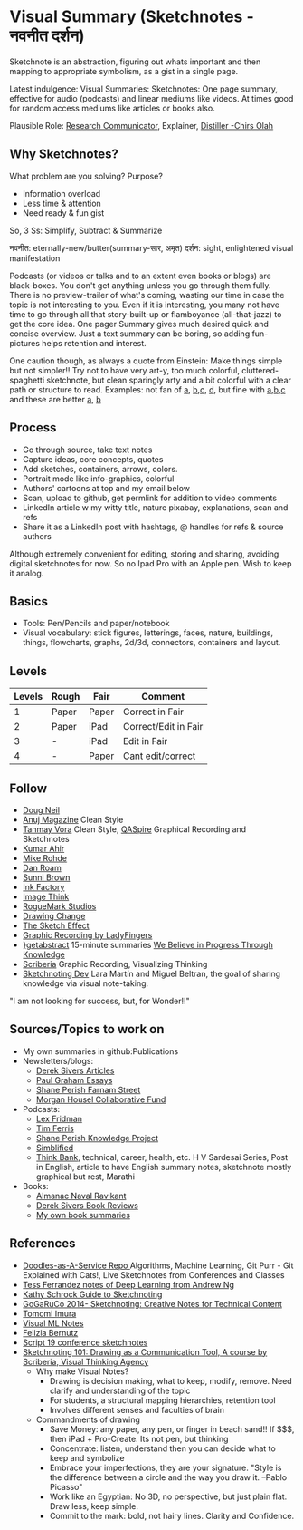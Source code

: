 # Visual Summary (Sketchnotes - नवनीत दर्शन)

Sketchnote is an abstraction, figuring out whats important and then mapping to appropriate symbolism, as a gist in a single page.

Latest indulgence: Visual Summaries: Sketchnotes: One page summary, effective for audio (podcasts) and linear mediums like videos. At times good for random access mediums like articles or books also. 

Plausible Role: [Research Communicator](https://www.researchretold.com/research-communication-opportunities/), Explainer, [Distiller -Chirs Olah](https://distill.pub/)

## Why Sketchnotes? 

What problem are you solving? Purpose?

- Information overload
- Less time & attention
- Need ready & fun gist

So, 3 Ss: Simplify, Subtract & Summarize

नवनीत: eternally-new/butter(summary-सार, अमृत)
दर्शन: sight, enlightened visual manifestation

Podcasts (or videos or talks and to an extent even books or blogs) are black-boxes. You don't get anything unless you go through them fully. There is no preview-trailer of what's coming, wasting our time in case the topic is not interesting to you. Even if it is interesting, you many not have time to go through all that story-built-up or flamboyance (all-that-jazz) to get the core idea. One pager Summary gives much desired quick and concise overview. Just a text summary can be boring, so adding fun-pictures helps retention and interest.

One caution though, as always a quote from Einstein: Make things simple but not simpler!! Try not to have very art-y, too much colorful, cluttered-spaghetti sketchnote, but clean sparingly arty and a bit colorful with a clear path or structure to read.  Examples: not fan of [a](https://www.teachthought.com/wp-content/uploads/2013/05/graphic-notes-seth-godin-stop-stealing-dreams.jpg), [b](https://www.teachthought.com/wp-content/uploads/2013/05/graphic-notes-7.jpg),[c](https://www.teachthought.com/wp-content/uploads/2013/05/graphic-notes-6.jpg), [d](https://www.flickr.com/photos/makaylalewis/48371566661/in/dateposted/), but fine with [a](https://www.teachthought.com/wp-content/uploads/2013/05/graphic-notes-9.jpg),[b](https://www.teachthought.com/wp-content/uploads/2013/05/graphic-notes-4.jpg),[c](https://www.teachthought.com/wp-content/uploads/2013/05/graphic-notes-2.jpg) and these are better [a](https://www.linkedin.com/posts/kumarahir_cisco-people-learning-activity-6936649710954766336-3iC7?utm_source=linkedin_share&utm_medium=member_desktop_web), [b](https://kumarahir.medium.com/sketchnote-designing-ar-applications-google-i-o-2019-140d75ede700)

## Process
- Go through source, take text notes
- Capture ideas, core concepts, quotes
- Add sketches, containers, arrows, colors.
- Portrait mode like info-graphics, colorful
- Authors' cartoons at top and my email below
- Scan, upload to github, get permlink for addition to video comments
- LinkedIn article w my witty title, nature pixabay, explanations, scan and refs
- Share it as a LinkedIn post with hashtags, @ handles for refs & source authors

Although extremely convenient for editing, storing and sharing, avoiding digital sketchnotes for now. So no Ipad Pro with an Apple pen. Wish to keep it analog.

## Basics
- Tools: Pen/Pencils and paper/notebook
- Visual vocabulary: stick figures, letterings, faces, nature, buildings, things, flowcharts, graphs, 2d/3d, connectors, containers and layout.

## Levels

| Levels | Rough | Fair  | Comment              |
|--------|-------|-------|----------------------|
| 1      | Paper | Paper | Correct in Fair      |
| 2      | Paper | iPad  | Correct/Edit in Fair |
| 3      | -     | iPad  | Edit in Fair         |
| 4      | -     | Paper | Cant edit/correct    |

## Follow
- [Doug Neil](https://www.verbaltovisual.com/)
- [Anuj Magazine](https://www.linkedin.com/in/anujmagazine/) Clean Style
- [Tanmay Vora](https://qaspire.com/) Clean Style, [QASpire](https://qaspire.com/sketchnotes/)  Graphical Recording and Sketchnotes
- [Kumar Ahir](https://www.kumarahir.com/sketchnotes.html)
- [Mike Rohde](http://rohdesign.com)
- [Dan Roam](https://www.danroam.com/)
- [Sunni Brown](https://www.sunnibrown.com/)
- [Ink Factory](https://inkfactorystudio.com/blog/defining-graphic-recording-visual-notes/)
- [Image Think](https://www.imagethink.net/)
- [RogueMark Studios](https://www.roguemarkstudios.com/graphicrecording)
- [Drawing Change](https://drawingchange.com/)
- [The Sketch Effect](http://www.thesketcheffect.com)
- [Graphic Recording by LadyFingers](http://www.ladyfingersco.com/graphic-recording/)
- [}getabstract](https://www.getabstract.com/en/) 15-minute summaries [We Believe in Progress Through Knowledge](https://www.youtube.com/watch?v=LE6ysJzBEuY)
- [Scriberia](https://www.scriberia.com/) Graphic Recording, Visualizing Thinking
- [Sketchnoting Dev](https://sketchnoting.dev/sketchnotes/)  Lara Martín and Miguel Beltran, the goal of sharing knowledge via visual note-taking.

"I am not looking for success, but, for Wonder!!"

## Sources/Topics to work on
- My own summaries in github:Publications
- Newsletters/blogs: 
	- [Derek Sivers Articles](https://sive.rs/blog)
	- [Paul Graham Essays](http://www.paulgraham.com/articles.html)
	- [Shane Perish Farnam Street](https://fs.blog/best-articles/)
	- [Morgan Housel Collaborative Fund](https://www.collaborativefund.com/blog/)
- Podcasts: 
	- [Lex Fridman](https://www.youtube.com/c/lexfridman/videos)
	- [Tim Ferris](https://www.youtube.com/c/timferriss)
	- [Shane Perish Knowledge Project](https://fs.blog/knowledge-project-podcast/)
	- [Simblified](https://podcasts.google.com/feed/aHR0cHM6Ly9zdGF0aWMuYWRvcmlsYWJzLmNvbS9mZWVkL3NpbWJsaWZpZWQueG1s)
	- [Think Bank](https://www.youtube.com/c/ThinkBankLive), technical, career, health, etc. H V Sardesai Series, Post in English, article to have English summary notes, sketchnote mostly graphical but rest, Marathi
- Books: 
	- [Almanac Naval Ravikant](https://www.navalmanack.com/)
	- [Derek Sivers Book Reviews](https://sive.rs/book)
	- [My own book summaries](https://github.com/yogeshhk/Publications)

## References
- [Doodles-as-A-Service Repo ](https://github.com/girliemac/a-picture-is-worth-a-1000-words) Algorithms, Machine Learning, Git Purr - Git Explained with Cats!, Live Sketchnotes from Conferences and Classes
- [Tess Ferrandez notes of Deep Learning from Andrew Ng](https://sketchnotearmy.com/blog/2019/3/12/tess-ferrandez-sketchnoting-deep-learning)
- [Kathy Schrock Guide to Sketchnoting](https://www.schrockguide.net/sketchnoting.html)
- [GoGaRuCo 2014- Sketchnoting: Creative Notes for Technical Content](https://www.youtube.com/watch?v=dE2pqeI3LOI)
- [Tomomi Imura](https://girliemac.com/blog/2021/07/12/microsoft-beginners-sketchnotes/)
- [Visual ML Notes](https://github.com/visual-ml-notes/visual-machine-learning-notes)
- [Felizia Bernutz](https://fbernutz.github.io/sketchnotes/)
- [Script 19 conference sketchnotes](https://wolfgang-ziegler.com/blog/script19-sketchnotes)
- [Sketchnoting 101: Drawing as a Communication Tool, A course by Scriberia, Visual Thinking Agency](https://www.domestika.org/en/courses/1986-sketchnoting-101-drawing-as-a-communication-tool/units/11013-starting-to-think-visually)
	- Why make Visual Notes? 
		- Drawing is decision making, what to keep, modify, remove. Need clarify and understanding of the topic
		- For students, a structural mapping hierarchies, retention tool
		- Involves different senses and faculties of brain
	- Commandments of drawing
		- Save Money: any paper, any pen, or finger in beach sand!! If $$$, then iPad + Pro-Create. Its not pen, but thinking
		- Concentrate: listen, understand then you can decide what to keep and symbolize
		- Embrace your imperfections, they are your signature. "Style is the difference between a circle and the way you draw it. –Pablo Picasso"
		- Work like an Egyptian: No 3D, no perspective, but just plain flat. Draw less, keep simple.
		- Commit to the mark: bold, not hairy lines. Clarity and Confidence.
